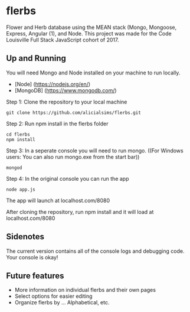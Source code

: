 # flerbs
Flower and Herb database using the MEAN stack (Mongo, Mongoose, Express, Angular (1), and Node. 
This project was made for the Code Louisville Full Stack JavaScript cohort of 2017.

## Up and Running
You will need Mongo and Node installed on your machine to run locally. 
* [Node] (https://nodejs.org/en/) 
* [MongoDB] (https://www.mongodb.com/) 

Step 1: Clone the repository to your local machine
```
git clone https://github.com/alicialsims/flerbs.git
```
Step 2: Run npm install in the flerbs folder
```
cd flerbs
npm install
```
Step 3: In a seperate console you will need to run mongo. ((For Windows users: You can also run mongo.exe from the start bar))
```
mongod
```
Step 4: In the original console you can run the app
```
node app.js
```

The app will launch at localhost.com/8080


After cloning the repository, run npm install and it will load at localhost.com/8080

## Sidenotes
The current version contains all of the console logs and debugging code. Your console is okay! 

## Future features
* More information on individual flerbs and their own pages
* Select options for easier editing
* Organize flerbs by ... Alphabetical, etc.

